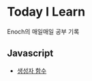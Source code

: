 # Today I Learn
Enoch의 매일매일 공부 기록

## Javascript
- [생성자 함수](https://github.com/enoch012/TIL/blob/main/README.md)
